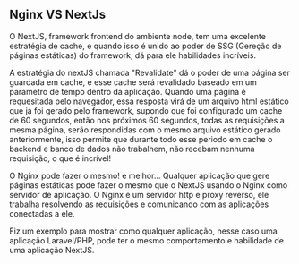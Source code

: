 ## Nginx VS NextJs

O NextJS, framework frontend do ambiente node, tem uma excelente estratégia de cache,
e quando isso é unido ao poder de SSG (Gereção de páginas estáticas) 
do framework, dá para ele habilidades incríveis.

A estratégia do nextJS chamada "Revalidate" dá o poder de uma página ser guardada em cache,
e esse cache será revalidado baseado em um parametro de tempo dentro da aplicação. 
Quando uma página é requesitada pelo navegador, essa resposta virá de um arquivo html estático 
que já foi gerado pelo framework, supondo que foi configurado um cache de 60 segundos, então nos próximos
60 segundos, todas as requisições a mesma página, serão respondidas com o mesmo arquivo estático gerado anteriormente,
isso permite que durante todo esse periodo em cache o backend e banco de dados não trabalhem, não recebam nenhuma requisição, o que é incrível!

O Nginx pode fazer o mesmo! e melhor...
Qualquer aplicação que gere páginas estáticas pode fazer o mesmo que o NextJS usando o Nginx como servidor de aplicação.
O Nginx é um servidor http e proxy reverso, ele trabalha resolvendo as requisições e comunicando com as aplicações conectadas a ele.

Fiz um exemplo para mostrar como qualquer aplicação, nesse caso uma aplicação Laravel/PHP, pode ter o mesmo comportamento e habilidade de uma aplicação NextJS.